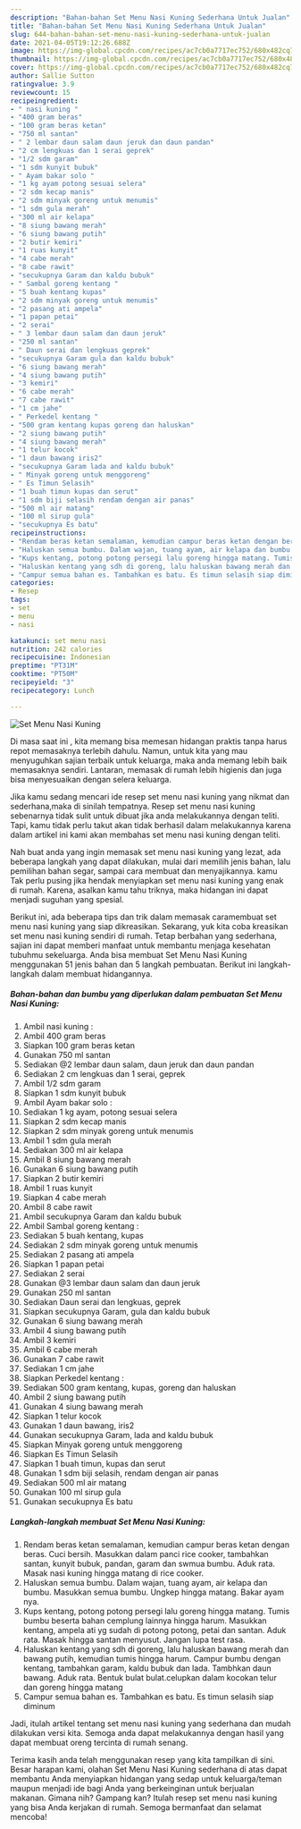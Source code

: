 ```yaml
---
description: "Bahan-bahan Set Menu Nasi Kuning Sederhana Untuk Jualan"
title: "Bahan-bahan Set Menu Nasi Kuning Sederhana Untuk Jualan"
slug: 644-bahan-bahan-set-menu-nasi-kuning-sederhana-untuk-jualan
date: 2021-04-05T19:12:26.688Z
image: https://img-global.cpcdn.com/recipes/ac7cb0a7717ec752/680x482cq70/set-menu-nasi-kuning-foto-resep-utama.jpg
thumbnail: https://img-global.cpcdn.com/recipes/ac7cb0a7717ec752/680x482cq70/set-menu-nasi-kuning-foto-resep-utama.jpg
cover: https://img-global.cpcdn.com/recipes/ac7cb0a7717ec752/680x482cq70/set-menu-nasi-kuning-foto-resep-utama.jpg
author: Sallie Sutton
ratingvalue: 3.9
reviewcount: 15
recipeingredient:
- " nasi kuning "
- "400 gram beras"
- "100 gram beras ketan"
- "750 ml santan"
- " 2 lembar daun salam daun jeruk dan daun pandan"
- "2 cm lengkuas dan 1 serai geprek"
- "1/2 sdm garam"
- "1 sdm kunyit bubuk"
- " Ayam bakar solo "
- "1 kg ayam potong sesuai selera"
- "2 sdm kecap manis"
- "2 sdm minyak goreng untuk menumis"
- "1 sdm gula merah"
- "300 ml air kelapa"
- "8 siung bawang merah"
- "6 siung bawang putih"
- "2 butir kemiri"
- "1 ruas kunyit"
- "4 cabe merah"
- "8 cabe rawit"
- "secukupnya Garam dan kaldu bubuk"
- " Sambal goreng kentang "
- "5 buah kentang kupas"
- "2 sdm minyak goreng untuk menumis"
- "2 pasang ati ampela"
- "1 papan petai"
- "2 serai"
- " 3 lembar daun salam dan daun jeruk"
- "250 ml santan"
- " Daun serai dan lengkuas geprek"
- "secukupnya Garam gula dan kaldu bubuk"
- "6 siung bawang merah"
- "4 siung bawang putih"
- "3 kemiri"
- "6 cabe merah"
- "7 cabe rawit"
- "1 cm jahe"
- " Perkedel kentang "
- "500 gram kentang kupas goreng dan haluskan"
- "2 siung bawang putih"
- "4 siung bawang merah"
- "1 telur kocok"
- "1 daun bawang iris2"
- "secukupnya Garam lada and kaldu bubuk"
- " Minyak goreng untuk menggoreng"
- " Es Timun Selasih"
- "1 buah timun kupas dan serut"
- "1 sdm biji selasih rendam dengan air panas"
- "500 ml air matang"
- "100 ml sirup gula"
- "secukupnya Es batu"
recipeinstructions:
- "Rendam beras ketan semalaman, kemudian campur beras ketan dengan beras. Cuci bersih. Masukkan dalam panci rice cooker, tambahkan santan, kunyit bubuk, pandan, garam dan swmua bumbu. Aduk rata. Masak nasi kuning hingga matang di rice cooker."
- "Haluskan semua bumbu. Dalam wajan, tuang ayam, air kelapa dan bumbu. Masukkan semua bumbu. Ungkep hingga matang. Bakar ayam nya."
- "Kups kentang, potong potong persegi lalu goreng hingga matang. Tumis bumbu beserta bahan cemplung lainnya hingga harum. Masukkan kentang, ampela ati yg sudah di potong potong, petai dan santan. Aduk rata. Masak hingga santan menyusut. Jangan lupa test rasa."
- "Haluskan kentang yang sdh di goreng, lalu haluskan bawang merah dan bawang putih, kemudian tumis hingga harum. Campur bumbu dengan kentang, tambahkan garam, kaldu bubuk dan lada. Tambhkan daun bawang. Aduk rata. Bentuk bulat bulat.celupkan dalam kocokan telur dan goreng hingga matang"
- "Campur semua bahan es. Tambahkan es batu. Es timun selasih siap diminum"
categories:
- Resep
tags:
- set
- menu
- nasi

katakunci: set menu nasi 
nutrition: 242 calories
recipecuisine: Indonesian
preptime: "PT31M"
cooktime: "PT50M"
recipeyield: "3"
recipecategory: Lunch

---
```



![Set Menu Nasi Kuning](https://img-global.cpcdn.com/recipes/ac7cb0a7717ec752/680x482cq70/set-menu-nasi-kuning-foto-resep-utama.jpg)

Di masa  saat ini , kita memang bisa memesan hidangan praktis tanpa harus repot memasaknya terlebih dahulu. Namun, untuk kita yang mau menyuguhkan sajian terbaik untuk keluarga, maka anda memang lebih baik memasaknya sendiri. Lantaran, memasak di rumah lebih higienis dan juga bisa menyesuaikan dengan selera keluarga.

Jika kamu sedang mencari ide resep set menu nasi kuning yang nikmat dan sederhana,maka di sinilah tempatnya. Resep set menu nasi kuning  sebenarnya tidak sulit untuk dibuat jika anda melakukannya dengan teliti. Tapi, kamu tidak perlu takut akan tidak berhasil dalam melakukannya 
karena dalam artikel ini kami akan membahas set menu nasi kuning dengan teliti.  



Nah buat anda yang ingin memasak set menu nasi kuning yang lezat, ada beberapa langkah yang dapat dilakukan, mulai dari memilih jenis bahan, lalu pemilihan bahan segar, sampai cara membuat dan menyajikannya. kamu Tak perlu pusing jika hendak menyiapkan set menu nasi kuning yang enak di rumah. Karena, asalkan kamu  tahu triknya, maka hidangan ini dapat menjadi suguhan yang spesial.

Berikut ini, ada beberapa tips dan trik dalam memasak caramembuat set menu nasi kuning yang siap dikreasikan. Sekarang, yuk kita coba kreasikan set menu nasi kuning sendiri di rumah. Tetap berbahan yang sederhana, sajian ini dapat memberi manfaat untuk membantu menjaga kesehatan tubuhmu sekeluarga. Anda bisa membuat Set Menu Nasi Kuning menggunakan 51 jenis bahan dan 5 langkah pembuatan. Berikut ini langkah-langkah dalam membuat hidangannya.

<!--inarticleads1-->

##### Bahan-bahan dan bumbu yang diperlukan dalam pembuatan Set Menu Nasi Kuning:

1. Ambil  nasi kuning :
1. Ambil 400 gram beras
1. Siapkan 100 gram beras ketan
1. Gunakan 750 ml santan
1. Sediakan  @2 lembar daun salam, daun jeruk dan daun pandan
1. Sediakan 2 cm lengkuas dan 1 serai, geprek
1. Ambil 1/2 sdm garam
1. Siapkan 1 sdm kunyit bubuk
1. Ambil  Ayam bakar solo :
1. Sediakan 1 kg ayam, potong sesuai selera
1. Siapkan 2 sdm kecap manis
1. Siapkan 2 sdm minyak goreng untuk menumis
1. Ambil 1 sdm gula merah
1. Sediakan 300 ml air kelapa
1. Ambil 8 siung bawang merah
1. Gunakan 6 siung bawang putih
1. Siapkan 2 butir kemiri
1. Ambil 1 ruas kunyit
1. Siapkan 4 cabe merah
1. Ambil 8 cabe rawit
1. Ambil secukupnya Garam dan kaldu bubuk
1. Ambil  Sambal goreng kentang :
1. Sediakan 5 buah kentang, kupas
1. Sediakan 2 sdm minyak goreng untuk menumis
1. Sediakan 2 pasang ati ampela
1. Siapkan 1 papan petai
1. Sediakan 2 serai
1. Gunakan  @3 lembar daun salam dan daun jeruk
1. Gunakan 250 ml santan
1. Sediakan  Daun serai dan lengkuas, geprek
1. Siapkan secukupnya Garam, gula dan kaldu bubuk
1. Gunakan 6 siung bawang merah
1. Ambil 4 siung bawang putih
1. Ambil 3 kemiri
1. Ambil 6 cabe merah
1. Gunakan 7 cabe rawit
1. Sediakan 1 cm jahe
1. Siapkan  Perkedel kentang :
1. Sediakan 500 gram kentang, kupas, goreng dan haluskan
1. Ambil 2 siung bawang putih
1. Gunakan 4 siung bawang merah
1. Siapkan 1 telur kocok
1. Gunakan 1 daun bawang, iris2
1. Gunakan secukupnya Garam, lada and kaldu bubuk
1. Siapkan  Minyak goreng untuk menggoreng
1. Siapkan  Es Timun Selasih
1. Siapkan 1 buah timun, kupas dan serut
1. Gunakan 1 sdm biji selasih, rendam dengan air panas
1. Sediakan 500 ml air matang
1. Gunakan 100 ml sirup gula
1. Gunakan secukupnya Es batu




<!--inarticleads2-->

##### Langkah-langkah membuat Set Menu Nasi Kuning:

1. Rendam beras ketan semalaman, kemudian campur beras ketan dengan beras. Cuci bersih. Masukkan dalam panci rice cooker, tambahkan santan, kunyit bubuk, pandan, garam dan swmua bumbu. Aduk rata. Masak nasi kuning hingga matang di rice cooker.
1. Haluskan semua bumbu. Dalam wajan, tuang ayam, air kelapa dan bumbu. Masukkan semua bumbu. Ungkep hingga matang. Bakar ayam nya.
1. Kups kentang, potong potong persegi lalu goreng hingga matang. Tumis bumbu beserta bahan cemplung lainnya hingga harum. Masukkan kentang, ampela ati yg sudah di potong potong, petai dan santan. Aduk rata. Masak hingga santan menyusut. Jangan lupa test rasa.
1. Haluskan kentang yang sdh di goreng, lalu haluskan bawang merah dan bawang putih, kemudian tumis hingga harum. Campur bumbu dengan kentang, tambahkan garam, kaldu bubuk dan lada. Tambhkan daun bawang. Aduk rata. Bentuk bulat bulat.celupkan dalam kocokan telur dan goreng hingga matang
1. Campur semua bahan es. Tambahkan es batu. Es timun selasih siap diminum




Jadi, itulah artikel tentang  set menu nasi kuning  yang sederhana dan mudah dilakukan versi kita. Semoga anda dapat melakukannya dengan hasil yang dapat membuat oreng tercinta di rumah senang. 

Terima kasih anda telah menggunakan resep yang kita tampilkan di sini. Besar harapan kami, olahan  Set Menu Nasi Kuning sederhana di atas dapat membantu Anda menyiapkan hidangan yang sedap untuk keluarga/teman maupun menjadi ide bagi Anda yang berkeinginan untuk berjualan makanan. Gimana nih? Gampang kan? Itulah resep set menu nasi kuning yang bisa Anda kerjakan di rumah. Semoga bermanfaat dan selamat mencoba!


